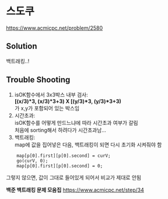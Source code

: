 # 스도쿠
https://www.acmicpc.net/problem/2580

## Solution
백트래킹..!  

## Trouble Shooting
1. isOK함수에서 3x3박스 내부 검사:  
**[(x/3)\*3, (x/3)\*3+3) X  [(y/3)\*3, (y/3)\*3+3)**  
가 x,y가 포함되어 있는 박스임  
2. 시간초과:  
isOK함수를 어떻게 만드느냐에 따라 시간초과 여부가 갈림  
처음에 sorting해서 하려다가 시간초과남...  
3. 백트래킹:  
map에 값을 집어넣은 다음, 백트래킹이 되면 다시 초기화 시켜줘야 함  
~~~
    map[p[0].first][p[0].second] = curV;
    go(curV, 0);   
    map[p[0].first][p[0].second] = 0;
~~~
그렇지 않으면, 값이 그대로 들어있게 되어서 비교가 제대로 안됨  

**백준 백트래킹 문제 모음집**
https://www.acmicpc.net/step/34  